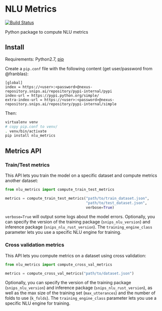 # NLU Metrics

[![Build Status](https://jenkins2.snips.ai/buildStatus/icon?job=SDK/asr-lm-adaptation/develop)](https://jenkins2.snips.ai/job/SDK/job/asr-lm-adaptation/view/Branches/job/develop)

Python package to compute NLU metrics

## Install
Requirements: Python2.7, [pip](https://pip.pypa.io/en/stable/installing/)

Create a `pip.conf` file with the following content (get user/password from @franblas): 
    
```config
[global]
index = https://<user>:<password>@nexus-repository.snips.ai/repository/pypi-internal/pypi
index-url = https://pypi.python.org/simple/
extra-index-url = https://<user>:<password>@nexus-repository.snips.ai/repository/pypi-internal/simple
```

Then:

```bash
virtualenv venv
# copy pip.conf to venv/
. venv/bin/activate
pip install nlu_metrics
```

## Metrics API

### Train/Test metrics

This API lets you train the model on a specific dataset and compute metrics another dataset:

```python
from nlu_metrics import compute_train_test_metrics

metrics = compute_train_test_metrics("path/to/train_dataset.json", 
                                     "path/to/test_dataset.json", 
                                     verbose=True)
```
`verbose=True` will output some logs about the model errors.
Optionally, you can specify the version of the training package (`snips_nlu_version`) and inference package (`snips_nlu_rust_version`). The `training_engine_class` parameter lets you use a specific NLU engine for training.

### Cross validation metrics

This API lets you compute metrics on a dataset using cross validation:

```python
from nlu_metrics import compute_cross_val_metrics

metrics = compute_cross_val_metrics("path/to/dataset.json")
```

Optionally, you can specify the version of the training package (`snips_nlu_version`) and inference package (`snips_nlu_rust_version`), as well as the max size of the training set (`max_utterances`) and the number of folds to use (`k_folds`).
The `training_engine_class` parameter lets you use a specific NLU engine for training.